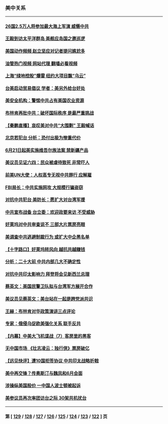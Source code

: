 ### 美中关系
---
#### [26国2.5万人将参加最大海上军演 威慑中共](../../pages/nf1412576/n13751040.md?06031245) 
#### [王毅到访太平洋群岛 美舰应岛国之邀巡逻](../../pages/nf1412576/n13751112.md?06031245) 
#### [美国动作频频 赵立坚应对记者提问尴尬多](../../pages/nf1412576/n13751169.md?06031245) 
#### [油管热门视频 网站代理 翻墙必看视频](http://209.222.30.114:81/youtube.html?06031245)
#### [上海“绿地控股”爆雷 纽约大项目飘“乌云”](../../pages/nf1412576/n13750699.md?06031245) 
#### [台美启动贸易倡议 学者：美另外给台好处](../../pages/nf1412576/n13751031.md?06031245) 
#### [美安全机构：警惕中共占有美国农业资源](../../pages/nf1412576/n13750598.md?06031245) 
#### [布林肯再批中共：破坏国际秩序 是最严重挑战](../../pages/nf1412576/n13750512.md?06031245) 
#### [【秦鹏直播】哀叹美对中共“大围剿” 王毅喊话](../../pages/nf1412576/n13750478.md?06031245) 
#### [北京若犯台 分析：恐付出极为惨重代价](../../pages/nf1412576/n13750116.md?06031245) 
#### [6月21日起美实施维吾尔族法案 禁新疆产品](../../pages/nf1412576/n13750423.md?06031245) 
#### [美议员见证六四：民众被虐待致死 非常吓人](../../pages/nf1412576/n13750329.md?06031245) 
#### [前美UN大使：人权高专无视中共罪行 应解雇](../../pages/nf1412576/n13750132.md?06031245) 
#### [FBI局长：中共实施网攻 大规模行骗盗窃](../../pages/nf1412576/n13750396.md?06031245) 
#### [对抗中共犯台 美防长：愿扩大对台湾军援](../../pages/nf1412576/n13750304.md?06031245) 
#### [中共宣布战备 台立委：欢迎政要来访 不受威胁](../../pages/nf1412576/n13750194.md?06031245) 
#### [好莱坞对中共审查说不 三部大片票房亮眼](../../pages/nf1412576/n13749548.md?06031245) 
#### [美调查中共逃避制裁行为 或扩大中企黑名单](../../pages/nf1412576/n13749587.md?06031245) 
#### [【十字路口】好莱坞转风向 越抗共越赚钱](../../pages/nf1412576/n13749358.md?06031245) 
#### [分析：二十大前 中共内部几大不确定性](../../pages/nf1412576/n13748917.md?06031245) 
#### [对抗中共印太影响力 拜登将会见新西兰总理](../../pages/nf1412576/n13749347.md?06031245) 
#### [蔡英文：美国民警卫队拟与台湾军方展开合作](../../pages/nf1412576/n13749309.md?06031245) 
#### [美议员见蔡英文：美台站在一起是跨党派共识](../../pages/nf1412576/n13749207.md?06031245) 
#### [王赫：布林肯对华政策演讲三点评论](../../pages/nf1412576/n13749157.md?06031245) 
#### [专家：俄侵乌促欧美强化关系 联手反共](../../pages/nf1412576/n13749076.md?06031245) 
#### [【内幕】中美大飞机谍战（7）客房里的黑客](../../pages/nf1412576/n13749136.md?06031245) 
#### [无中国市场 《壮志凌云：独行侠》票房破亿](../../pages/nf1412576/n13749033.md?06031245) 
#### [【远见快评】遭10国拒签协议 中共印太战略折戟](../../pages/nf1412576/n13748974.md?06031245) 
#### [美中再交锋？传奥斯汀与魏凤和6月会面](../../pages/nf1412576/n13748846.md?06031245) 
#### [涉操纵美国股价 一中国人波士顿被起诉](../../pages/nf1412576/n13748348.md?06031245) 
#### [美参议员再次率团访台之际 30架共机扰台](../../pages/nf1412576/n13748744.md?06031245) 

---
#### 第 [ [129](./129.md?06031245) / [128](./128.md?06031245) / [127](./127.md?06031245) / [126](./126.md?06031245) / [125](./125.md?06031245) / [124](./124.md?06031245) / [123](./123.md?06031245) / [122](./122.md?06031245) ] 页
